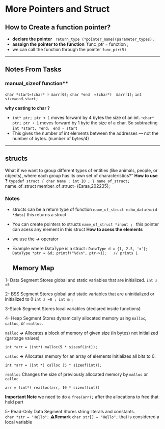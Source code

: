# More Pointers and Struct

## How to Create a function pointer?
- **declare the pointer** ` return_type (*pointer_name)(parameter_types);`    
- **assaign the pointer to the function**  `func_ptr = function ;
- we can call the function through the pointer `func_ptr(5)`
---
## Notes From Tasks
### manual_sizeof function**
`char *start=(char* ) &arr[0];`
`char *end  =(char*)  &arr[1];`
`int size=end-start;`

**why casting to char ?**
- `int* ptr; ptr + 1` moves forward by 4 bytes  the size of an int.
-`char* ptr; ptr + 1` moves forward by 1 byte the size of a char.
So subtracting `int *start, *end; ` `end - start`
- This gives the number of int elements between the addresses — not the number of bytes. (number of bytes/4)

---
## structs 
What if we want to group different types of entities (like animals, people, or objects), where each group has its own set of characteristics?" 
**How to use ?** 
`typedef struct
{
 char Name ;
 int ID ;
} name_of_struct; `
name_of_struct member_of_struct={Esraa,202235};

### Notes
- structs can be a return type of function `name_of_struct echo_data(void *data)` this returns a struct
- You can create pointers to structs  `name_of_struct *input ; ` this pointer can acess any element in this struct
**How to acess the elements**
- we use the **->** operator 
- Example where DataType is a struct : `DataType d = {1, 2.5, 'x'};
  DataType *ptr = &d;
  printf("%d\n", ptr->i);   // prints 1`

  ## Memory Map

1- Data Segment
Stores global and static variables that are initialized.
`int a =5 `

2- BSS Segment
Stores global and static variables that are uninitialized or initialized to 0
`int a =0 ;
int m ;`

3-Stack Segment
Stores local variables (declared inside functions)

4- Heap Segment
Stores dynamically allocated memory using `malloc`, `calloc`, or `realloc`.

`malloc` **->** Allocates a block of memory of given size (in bytes) not initialized (garbage values)

`int *arr = (int*) malloc(5 * sizeof(int)); `

`calloc` **->** Allocates memory for an array of elements Initializes all bits to 0.

`int *arr = (int *) calloc (5 * sizeof(int));`

`realloc` Changes the size of previously allocated memory by `malloc` or `calloc`

`arr = (int*) realloc(arr, 10 * sizeof(int))`

**Important Note** we need to do a `free(arr);` after the allocations to free that held part  

5- Read-Only Data Segment
Stores string literals and constants.   
`char *str = "Hello";` 
⚠️**Remark** `char str[] = "Hello";` that is considered a local variable 
